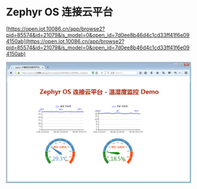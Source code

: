 
# Zephyr OS 连接云平台

[https://open.iot.10086.cn/app/browse2?pid=85574&id=21079&is_model=0&open_id=7d0ee8b46d4c1cd33ff41f6e094150ab](https://open.iot.10086.cn/app/browse2?pid=85574&id=21079&is_model=0&open_id=7d0ee8b46d4c1cd33ff41f6e094150ab)



![](mqtt/img/onenet-mqtt.png)
